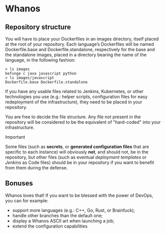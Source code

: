 # Whanos

## Repository structure

You will have to place your Dockerfiles in an images directory, itself placed at the root of your repository.
Each language’s Dockerfiles will be named Dockerfile.base and Dockerfile.standalone, respectively for the
base and the standalone images, placed in a directory bearing the name of the language, in the following
fashion:

```console
> ls images
befunge c java javascript python
> ls images/javascript
Dockerfile.base Dockerfile.standalone
```

If you have any usable files related to Jenkins, Kubernetes, or other technologies you use (e.g.: helper scripts, configuration files for easy redeployment of the infrastructure), they need to be placed in your repository.

You are free to decide the file structure.
Any file not present in the repository will be considered to be the equivalent of "hard-coded" into your infrastructure.

> [!important]
> Some files (such as **secrets**, or **generated configuration files** that are specific to each instance) will obviously **not**, and should not, be in the repository, but other files (such as eventual *deployment templates* or *Jenkins* as Code files) should be in your repository if you want to benefit from them during the defense.

## Bonuses

Whanos loves that!
If you want to be blessed with the power of DevOps, you can for example:

- support more languages (e.g.: C++, Go, Rust, or Brainfuck);
- handle other branches than the default one;
- display a Whanos ASCII art when launching a job;
- extend the configuration capabilities
